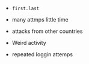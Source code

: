 + `first.last`

+ many attmps little time
+ attacks from other countries
+ Weird activity
+ repeated loggin attemps

